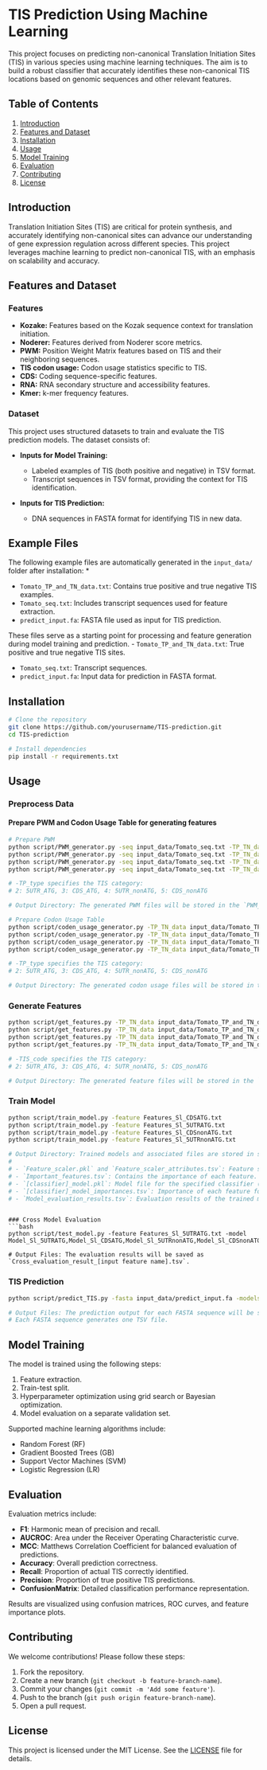 # TIS Prediction Using Machine Learning

This project focuses on predicting non-canonical Translation Initiation Sites (TIS) in various species using machine learning techniques. The aim is to build a robust classifier that accurately identifies these non-canonical TIS locations based on genomic sequences and other relevant features.

## Table of Contents

1. [Introduction](#introduction)
2. [Features and Dataset](#features-and-dataset)
3. [Installation](#installation)
4. [Usage](#usage)
5. [Model Training](#model-training)
6. [Evaluation](#evaluation)
7. [Contributing](#contributing)
8. [License](#license)

## Introduction
Translation Initiation Sites (TIS) are critical for protein synthesis, and accurately identifying non-canonical sites can advance our understanding of gene expression regulation across different species. This project leverages machine learning to predict non-canonical TIS, with an emphasis on scalability and accuracy.

## Features and Dataset

### Features
- **Kozake:** Features based on the Kozak sequence context for translation initiation.
- **Noderer:** Features derived from Noderer score metrics.
- **PWM:** Position Weight Matrix features based on TIS and their neighboring sequences.
- **TIS codon usage:** Codon usage statistics specific to TIS.
- **CDS:** Coding sequence-specific features.
- **RNA:** RNA secondary structure and accessibility features.
- **Kmer:** k-mer frequency features.

### Dataset

This project uses structured datasets to train and evaluate the TIS prediction models. The dataset consists of:

- **Inputs for Model Training:**
  - Labeled examples of TIS (both positive and negative) in TSV format.
  - Transcript sequences in TSV format, providing the context for TIS identification.

- **Inputs for TIS Prediction:**
  - DNA sequences in FASTA format for identifying TIS in new data.

## Example Files

The following example files are automatically generated in the `input_data/` folder after installation:
*
  - `Tomato_TP_and_TN_data.txt`: Contains true positive and true negative TIS examples.
  - `Tomato_seq.txt`: Includes transcript sequences used for feature extraction.
  - `predict_input.fa`: FASTA file used as input for TIS prediction.

These files serve as a starting point for processing and feature generation during model training and prediction.  - `Tomato_TP_and_TN_data.txt`: True positive and true negative TIS sites.
  - `Tomato_seq.txt`: Transcript sequences.
  - `predict_input.fa`: Input data for prediction in FASTA format.

## Installation

```bash
# Clone the repository
git clone https://github.com/yourusername/TIS-prediction.git
cd TIS-prediction

# Install dependencies
pip install -r requirements.txt
```

## Usage

### Preprocess Data

#### Prepare PWM and Codon Usage Table for generating features

```bash
# Prepare PWM 
python script/PWM_generator.py -seq input_data/Tomato_seq.txt -TP_TN_data input_data/Tomato_TP_and_TN_data.txt -filename PWM_Sl_5UTRATG.txt -TP_type 2
python script/PWM_generator.py -seq input_data/Tomato_seq.txt -TP_TN_data input_data/Tomato_TP_and_TN_data.txt -filename PWM_Sl_CDSATG.txt -TP_type 3
python script/PWM_generator.py -seq input_data/Tomato_seq.txt -TP_TN_data input_data/Tomato_TP_and_TN_data.txt -filename PWM_Sl_5UTRnonATG.txt -TP_type 4
python script/PWM_generator.py -seq input_data/Tomato_seq.txt -TP_TN_data input_data/Tomato_TP_and_TN_data.txt -filename PWM_Sl_CDSnonATG.txt -TP_type 5

# -TP_type specifies the TIS category:
# 2: 5UTR_ATG, 3: CDS_ATG, 4: 5UTR_nonATG, 5: CDS_nonATG

# Output Directory: The generated PWM files will be stored in the `PWM_library` folder.

# Prepare Codon Usage Table
python script/coden_usage_generator.py -TP_TN_data input_data/Tomato_TP_and_TN_data.txt -seq input_data/Tomato_seq.txt -TP_type 2 -filename TIS_codon_Sl_5UTRATG.txt -sp Sl
python script/coden_usage_generator.py -TP_TN_data input_data/Tomato_TP_and_TN_data.txt -seq input_data/Tomato_seq.txt -TP_type 3 -filename TIS_codon_Sl_CDSATG.txt -sp Sl
python script/coden_usage_generator.py -TP_TN_data input_data/Tomato_TP_and_TN_data.txt -seq input_data/Tomato_seq.txt -TP_type 4 -filename TIS_codon_Sl_5UTRnonATG.txt -sp Sl
python script/coden_usage_generator.py -TP_TN_data input_data/Tomato_TP_and_TN_data.txt -seq input_data/Tomato_seq.txt -TP_type 5 -filename TIS_codon_Sl_CDSnonATG.txt -sp Sl

# -TP_type specifies the TIS category:
# 2: 5UTR_ATG, 3: CDS_ATG, 4: 5UTR_nonATG, 5: CDS_nonATG

# Output Directory: The generated codon usage files will be stored in the `TIS_codon_library/` folder.
```

### Generate Features
```bash
python script/get_features.py -TP_TN_data input_data/Tomato_TP_and_TN_data.txt -seq input_data/Tomato_seq.txt -TIS_sp Sl -TIS_code 2
python script/get_features.py -TP_TN_data input_data/Tomato_TP_and_TN_data.txt -seq input_data/Tomato_seq.txt -TIS_sp Sl -TIS_code 3
python script/get_features.py -TP_TN_data input_data/Tomato_TP_and_TN_data.txt -seq input_data/Tomato_seq.txt -TIS_sp Sl -TIS_code 4
python script/get_features.py -TP_TN_data input_data/Tomato_TP_and_TN_data.txt -seq input_data/Tomato_seq.txt -TIS_sp Sl -TIS_code 5

# -TIS_code specifies the TIS category:
# 2: 5UTR_ATG, 3: CDS_ATG, 4: 5UTR_nonATG, 5: CDS_nonATG

# Output Directory: The generated feature files will be stored in the `feature/` folder.
```

### Train Model
```bash
python script/train_model.py -feature Features_Sl_CDSATG.txt
python script/train_model.py -feature Features_Sl_5UTRATG.txt
python script/train_model.py -feature Features_Sl_CDSnonATG.txt
python script/train_model.py -feature Features_Sl_5UTRnonATG.txt

# Output Directory: Trained models and associated files are stored in subdirectories named `Model_[feature name]` within the `model/` folder. The outputs include:
#
# - `Feature_scaler.pkl` and `Feature_scaler_attributes.tsv`: Feature scaling factors in PKL and TSV formats, respectively.
# - `Important_features.tsv`: Contains the importance of each feature.
# - `[classifier]_model.pkl`: Model file for the specified classifier (e.g., GradientBoosting, LogisticRegression, RandomForest, SVM) in PKL format.
# - `[classifier]_model_importances.tsv`: Importance of each feature for the corresponding classifier.
# - `Model_evaluation_results.tsv`: Evaluation results of the trained models.
```
```

### Cross Model Evaluation
```bash
python script/test_model.py -feature Features_Sl_5UTRATG.txt -model Model_Sl_5UTRATG,Model_Sl_CDSATG,Model_Sl_5UTRnonATG,Model_Sl_CDSnonATG

# Output Files: The evaluation results will be saved as `Cross_evaluation_result_[input feature name].tsv`.
```

### TIS Prediction
```bash
python script/predict_TIS.py -fasta input_data/predict_input.fa -models Model_Sl_5UTRATG,Model_Sl_CDSATG,Model_Sl_5UTRnonATG,Model_Sl_CDSnonATG

# Output Files: The prediction output for each FASTA sequence will be saved as `Predict_[FASTA header].tsv`.
# Each FASTA sequence generates one TSV file.
```

## Model Training

The model is trained using the following steps:
1. Feature extraction.
2. Train-test split.
3. Hyperparameter optimization using grid search or Bayesian optimization.
4. Model evaluation on a separate validation set.

Supported machine learning algorithms include:
- Random Forest (RF)
- Gradient Boosted Trees (GB)
- Support Vector Machines (SVM)
- Logistic Regression (LR)

## Evaluation

Evaluation metrics include:
- **F1**: Harmonic mean of precision and recall.
- **AUCROC**: Area under the Receiver Operating Characteristic curve.
- **MCC**: Matthews Correlation Coefficient for balanced evaluation of predictions.
- **Accuracy**: Overall prediction correctness.
- **Recall**: Proportion of actual TIS correctly identified.
- **Precision**: Proportion of true positive TIS predictions.
- **ConfusionMatrix**: Detailed classification performance representation.

Results are visualized using confusion matrices, ROC curves, and feature importance plots.

## Contributing

We welcome contributions! Please follow these steps:
1. Fork the repository.
2. Create a new branch (`git checkout -b feature-branch-name`).
3. Commit your changes (`git commit -m 'Add some feature'`).
4. Push to the branch (`git push origin feature-branch-name`).
5. Open a pull request.

## License

This project is licensed under the MIT License. See the [LICENSE](LICENSE) file for details.

